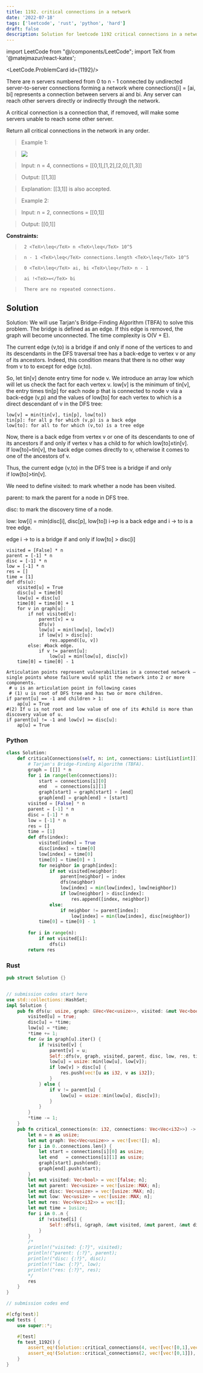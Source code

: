 ```yaml
---
title: 1192. critical connections in a network
date: '2022-07-18'
tags: ['leetcode', 'rust', 'python', 'hard']
draft: false
description: Solution for leetcode 1192 critical connections in a network
---
```

import LeetCode from "@/components/LeetCode";
import TeX from '@matejmazur/react-katex';

<LeetCode.ProblemCard id={1192}/>
 

  There are n servers numbered from 0 to n - 1 connected by undirected server-to-server connections forming a network where connections[i] <TeX>=</TeX> [ai, bi] represents a connection between servers ai and bi. Any server can reach other servers directly or indirectly through the network.

  A critical connection is a connection that, if removed, will make some servers unable to reach some other server.

  Return all critical connections in the network in any order.

   

 >   Example 1:

 >   ![](https://assets.leetcode.com/uploads/2019/09/03/1537_ex1_2.png)

 >   Input: n <TeX>=</TeX> 4, connections <TeX>=</TeX> [[0,1],[1,2],[2,0],[1,3]]

 >   Output: [[1,3]]

 >   Explanation: [[3,1]] is also accepted.

  

 >   Example 2:

  

 >   Input: n <TeX>=</TeX> 2, connections <TeX>=</TeX> [[0,1]]

 >   Output: [[0,1]]

  

   

  **Constraints:**

  

 >   	2 <TeX>\leq</TeX> n <TeX>\leq</TeX> 10^5

 >   	n - 1 <TeX>\leq</TeX> connections.length <TeX>\leq</TeX> 10^5

 >   	0 <TeX>\leq</TeX> ai, bi <TeX>\leq</TeX> n - 1

 >   	ai !<TeX>=</TeX> bi

 >   	There are no repeated connections.


## Solution
Solution: We will use Tarjan's Bridge-Finding Algorithm (TBFA) to solve this problem. The bridge is defined as an edge. If this edge is removed, the graph will become unconnected. The time complexity is O(V + E).

The current edge (v,to) is a bridge if and only if none of the vertices to and its descendants in the DFS traversal tree has a back-edge to vertex v or any of its ancestors. Indeed, this condition means that there is no other way from v to to except for edge (v,to).

So, let tin[v] denote entry time for node v. We introduce an array low which will let us check the fact for each vertex v. low[v] is the minimum of tin[v], the entry times tin[p] for each node p that is connected to node v via a back-edge (v,p) and the values of low[to] for each vertex to which is a direct descendant of v in the DFS tree:

```
low[v] = min(tin[v], tin[p], low[to])
tin[p]: for all p for which (v,p) is a back edge
low[to]: for all to for which (v,to) is a tree edge
```
Now, there is a back edge from vertex v or one of its descendants to one of its ancestors if and only if vertex v has a child to for which low[to]≤tin[v]. If low[to]=tin[v], the back edge comes directly to v, otherwise it comes to one of the ancestors of v.

Thus, the current edge (v,to) in the DFS tree is a bridge if and only if low[to]>tin[v].

We need to define 
visited: to mark whether a node has been visited.

parent: to mark the parent for a node in DFS tree.

disc: to mark the discovery time of a node.

low: low[i] = min(disc[i], disc[p], low[to]) i->p is a back edge and i -> to is a tree edge. 

edge i -> to is a bridge if and only if low[to] > disc[i]

```
visited = [False] * n
parent = [-1] * n
disc = [-1] * n
low = [-1] * n
res = []
time = [1]
def dfs(u):
    visited[u] = True
    disc[u] = time[0]
    low[u] = disc[u]
    time[0] = time[0] + 1
    for v in graph[u]:
        if not visited[v]:
            parent[v] = u
            dfs(v)
            low[u] = min(low[u], low[v])
            if low[v] > disc[u]:
                res.append([u, v])
        else: #back edge.
            if v != parent[u]:
                low[u] = min(low[u], disc[v])
    time[0] = time[0] - 1
```

```
Articulation points represent vulnerabilities in a connected network – single points whose failure would split the network into 2 or more components. 
 # u is an articulation point in following cases
 # (1) u is root of DFS tree and has two or more children.
if parent[u] == -1 and children > 1:
    ap[u] = True
#(2) If u is not root and low value of one of its #child is more than discovery value of u.
if parent[u] != -1 and low[v] >= disc[u]:
    ap[u] = True 
```
### Python
```python
class Solution:
    def criticalConnections(self, n: int, connections: List[List[int]]) -> List[List[int]]:
        # Tarjan's Bridge-Finding Algorithm (TBFA).
        graph = [[]] * n
        for i in range(len(connections)):
            start = connections[i][0]
            end   = connections[i][1]
            graph[start] = graph[start] + [end]
            graph[end] = graph[end] + [start]
        visited = [False] * n
        parent = [-1] * n
        disc = [-1] * n
        low = [-1] * n
        res = []
        time = [1]
        def dfs(index):
            visited[index] = True
            disc[index] = time[0]
            low[index] = time[0]
            time[0] = time[0] + 1
            for neighbor in graph[index]:
                if not visited[neighbor]:
                    parent[neighbor] = index
                    dfs(neighbor)
                    low[index] = min(low[index], low[neighbor])
                    if low[neighbor] > disc[index]:
                        res.append([index, neighbor])
                else:
                    if neighbor != parent[index]:
                        low[index] = min(low[index], disc[neighbor])
            time[0] = time[0] - 1
            
        for i in range(n):
            if not visited[i]:
                dfs(i)
        return res
```
### Rust
```rust
pub struct Solution {}


// submission codes start here
use std::collections::HashSet;
impl Solution {
    pub fn dfs(u: usize, graph: &Vec<Vec<usize>>, visited: &mut Vec<bool>, parent: &mut Vec<usize>, disc: &mut Vec<usize>, low: &mut Vec<usize>, res: &mut Vec<Vec<i32>>, time: &mut usize) {
        visited[u] = true;
        disc[u] = *time;
        low[u] = *time;
        *time += 1;
        for &v in graph[u].iter() {
            if !visited[v] {
                parent[v] = u;
                Self::dfs(v, graph, visited, parent, disc, low, res, time);
                low[u] = usize::min(low[u], low[v]);
                if low[v] > disc[u] {
                    res.push(vec![u as i32, v as i32]);
                }
            } else {
                if v != parent[u] {
                    low[u] = usize::min(low[u], disc[v]);
                }
            }
        }
        *time -= 1;
    }
    pub fn critical_connections(n: i32, connections: Vec<Vec<i32>>) -> Vec<Vec<i32>> {
        let n = n as usize;
        let mut graph: Vec<Vec<usize>> = vec![vec![]; n];
        for i in 0..connections.len() {
            let start = connections[i][0] as usize;
            let end   = connections[i][1] as usize;
            graph[start].push(end);
            graph[end].push(start);
        }
        let mut visited: Vec<bool> = vec![false; n];
        let mut parent: Vec<usize> = vec![usize::MAX; n];
        let mut disc: Vec<usize> = vec![usize::MAX; n];
        let mut low: Vec<usize> = vec![usize::MAX; n];
        let mut res: Vec<Vec<i32>> = vec![];
        let mut time = 1usize;
        for i in 0..n {
            if !visited[i] {
                Self::dfs(i, &graph, &mut visited, &mut parent, &mut disc, &mut low, &mut res, &mut time);
            }
        }
        /*
        println!("visited: {:?}", visited);
        println!("parent: {:?}", parent);
        println!("disc: {:?}", disc);
        println!("low: {:?}", low);
        println!("res: {:?}", res);
        */
        res
    }
}

// submission codes end

#[cfg(test)]
mod tests {
    use super::*;

    #[test]
    fn test_1192() {
        assert_eq!(Solution::critical_connections(4, vec![vec![0,1],vec![1,2],vec![2,0],vec![1,3]]), vec![vec![1,3]]);
        assert_eq!(Solution::critical_connections(2, vec![vec![0,1]]), vec![vec![0,1]]);
    }
}

```
